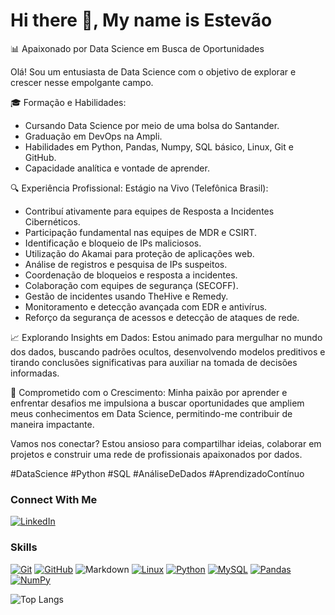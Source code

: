 # Hi there 👋, My name is Estevão

📊 Apaixonado por Data Science em Busca de Oportunidades

Olá! Sou um entusiasta de Data Science com o objetivo de explorar e crescer nesse empolgante campo.

🎓 Formação e Habilidades:
- Cursando Data Science por meio de uma bolsa do Santander.
- Graduação em DevOps na Ampli.
- Habilidades em Python, Pandas, Numpy, SQL básico, Linux, Git e GitHub.
- Capacidade analítica e vontade de aprender.

🔍 Experiência Profissional:
Estágio na Vivo (Telefônica Brasil):
- Contribuí ativamente para equipes de Resposta a Incidentes Cibernéticos.
- Participação fundamental nas equipes de MDR e CSIRT.
- Identificação e bloqueio de IPs maliciosos.
- Utilização do Akamai para proteção de aplicações web.
- Análise de registros e pesquisa de IPs suspeitos.
- Coordenação de bloqueios e resposta a incidentes.
- Colaboração com equipes de segurança (SECOFF).
- Gestão de incidentes usando TheHive e Remedy.
- Monitoramento e detecção avançada com EDR e antivírus.
- Reforço da segurança de acessos e detecção de ataques de rede.

📈 Explorando Insights em Dados:
Estou animado para mergulhar no mundo dos dados, buscando padrões ocultos, desenvolvendo modelos preditivos e tirando conclusões significativas para auxiliar na tomada de decisões informadas.

🚀 Comprometido com o Crescimento:
Minha paixão por aprender e enfrentar desafios me impulsiona a buscar oportunidades que ampliem meus conhecimentos em Data Science, permitindo-me contribuir de maneira impactante.

Vamos nos conectar? Estou ansioso para compartilhar ideias, colaborar em projetos e construir uma rede de profissionais apaixonados por dados.

#DataScience #Python #SQL #AnáliseDeDados #AprendizadoContínuo

### Connect With Me
[![LinkedIn](https://img.shields.io/badge/-LinkedIn-000?style=for-the-badge&logo=linkedin&logoColor=30A3DC)](https://www.linkedin.com/in/tevolve/)

### Skills
[![Git](https://img.shields.io/badge/Git-000?style=for-the-badge&logo=git&logoColor=E94D5F)](https://git-scm.com/doc) 
[![GitHub](https://img.shields.io/badge/GitHub-000?style=for-the-badge&logo=github&logoColor=30A3DC)](https://docs.github.com/)
![Markdown](https://img.shields.io/badge/Markdown-000?style=for-the-badge&logo=markdown)
[![Linux](https://img.shields.io/badge/Linux-000?style=for-the-badge&logo=linux&logoColor=FFFF00)](https://linux.org/)
[![Python](https://img.shields.io/badge/python-000?style=for-the-badge&logo=python&logoColor=0000FF)](https://python.org/)
[![MySQL](https://img.shields.io/badge/mysql-000?style=for-the-badge&logo=mysql&logoColor=white)](https://www.mysql.com/)
[![Pandas](https://img.shields.io/badge/pandas-000?style=for-the-badge&logo=pandas&logoColor=white)](https://pandas.pydata.org/)
[![NumPy](https://img.shields.io/badge/numpy-000?style=for-the-badge&logo=numpy&logoColor=00BFFF)](https://numpy.org/)

![Top Langs](https://github-readme-stats-git-masterrstaa-rickstaa.vercel.app/api/top-langs/?username=TEVOLVE&bg_color=000&border_color=30A3DC&title_color=E94D5F&text_color=FFF)

